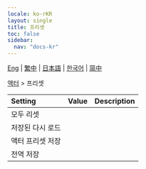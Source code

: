 ```yaml
---
locale: ko-rKR
layout: single
title: 프리셋
toc: false
sidebar:
  nav: "docs-kr"
---
```

[Eng](/dancexr/menu/2025.4/actor/actor_presets) | [繁中](/tw/dancexr/menu/2025.4/actor/actor_presets) | [日本語](/jp/dancexr/menu/2025.4/actor/actor_presets) | [한국어](/kr/dancexr/menu/2025.4/actor/actor_presets) | [简中](/zh/dancexr/menu/2025.4/actor/actor_presets)

[액터](../menu#액터) > 프리셋



| Setting | Value | Description |
| :--- | --- | :--- |
|<nobr>모두 리셋</nobr>|| 
|<nobr>저장된 다시 로드</nobr>|| 
|<nobr>액터 프리셋 저장</nobr>|| 
|<nobr>전역 저장</nobr>|| 
